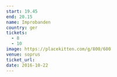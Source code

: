 ```yaml
---
start: 19.45
end: 20.15
name: Improbanden
country: ger
tickets:
  - 8
  - 10
image: https://placekitten.com/g/800/600
venue: soprus
ticket_url: 
date: 2016-10-22
---
```

